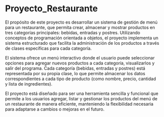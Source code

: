 # Proyecto_Restaurante

El propósito de este proyecto es desarrollar un sistema de gestión de menú para un restaurante, que permita crear, almacenar y mostrar productos en tres categorías principales: bebidas, entradas y postres. Utilizando conceptos de programación orientada a objetos, el proyecto implementa un sistema estructurado que facilita la administración de los productos a través de clases específicas para cada categoría.

El sistema ofrece un menú interactivo donde el usuario puede seleccionar opciones para agregar nuevos productos a cada categoría, visualizarlos y salir del programa. Cada categoría (bebidas, entradas y postres) está representada por su propia clase, lo que permite almacenar los datos correspondientes a cada tipo de producto (como nombre, precio, cantidad y lista de ingredientes).

El proyecto está diseñado para ser una herramienta sencilla y funcional que permite a los usuarios agregar, listar y gestionar los productos del menú de un restaurante de manera eficiente, manteniendo la flexibilidad necesaria para adaptarse a cambios o mejoras en el futuro.
